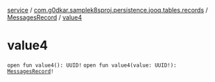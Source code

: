 [service](../../index.md) / [com.g0dkar.samplek8sproj.persistence.jooq.tables.records](../index.md) / [MessagesRecord](index.md) / [value4](./value4.md)

# value4

`open fun value4(): UUID!`
`open fun value4(value: UUID!): `[`MessagesRecord`](index.md)`!`